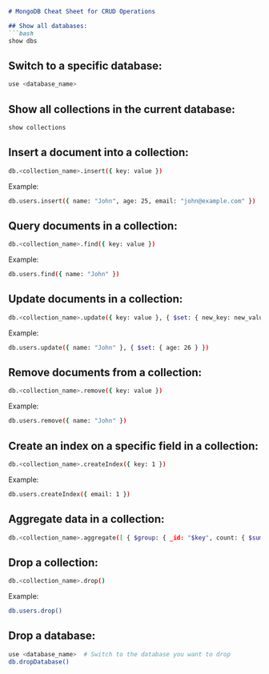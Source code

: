  
```markdown
# MongoDB Cheat Sheet for CRUD Operations

## Show all databases:
```bash
show dbs
```

## Switch to a specific database:
```bash
use <database_name>
```

## Show all collections in the current database:
```bash
show collections
```

## Insert a document into a collection:
```bash
db.<collection_name>.insert({ key: value })
```
Example:
```bash
db.users.insert({ name: "John", age: 25, email: "john@example.com" })
```

## Query documents in a collection:
```bash
db.<collection_name>.find({ key: value })
```
Example:
```bash
db.users.find({ name: "John" })
```

## Update documents in a collection:
```bash
db.<collection_name>.update({ key: value }, { $set: { new_key: new_value } })
```
Example:
```bash
db.users.update({ name: "John" }, { $set: { age: 26 } })
```

## Remove documents from a collection:
```bash
db.<collection_name>.remove({ key: value })
```
Example:
```bash
db.users.remove({ name: "John" })
```

## Create an index on a specific field in a collection:
```bash
db.<collection_name>.createIndex({ key: 1 })
```
Example:
```bash
db.users.createIndex({ email: 1 })
```

## Aggregate data in a collection:
```bash
db.<collection_name>.aggregate([ { $group: { _id: "$key", count: { $sum: 1 } } } ])
```

## Drop a collection:
```bash
db.<collection_name>.drop()
```
Example:
```bash
db.users.drop()
```

## Drop a database:
```bash
use <database_name>  # Switch to the database you want to drop
db.dropDatabase()
```
